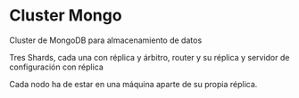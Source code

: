 # Cluster Mongo

Cluster de MongoDB para almacenamiento de datos

Tres Shards, cada una con réplica y árbitro, router y su réplica y servidor de configuración con réplica

Cada nodo ha de estar en una máquina aparte de su propia réplica.
